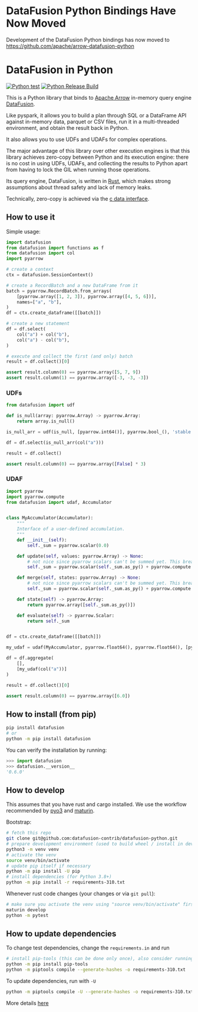 <!---
  Licensed to the Apache Software Foundation (ASF) under one
  or more contributor license agreements.  See the NOTICE file
  distributed with this work for additional information
  regarding copyright ownership.  The ASF licenses this file
  to you under the Apache License, Version 2.0 (the
  "License"); you may not use this file except in compliance
  with the License.  You may obtain a copy of the License at

    http://www.apache.org/licenses/LICENSE-2.0

  Unless required by applicable law or agreed to in writing,
  software distributed under the License is distributed on an
  "AS IS" BASIS, WITHOUT WARRANTIES OR CONDITIONS OF ANY
  KIND, either express or implied.  See the License for the
  specific language governing permissions and limitations
  under the License.
-->

# DataFusion Python Bindings Have Now Moved

Development of the DataFusion Python bindings has now moved to https://github.com/apache/arrow-datafusion-python

# DataFusion in Python

[![Python test](https://github.com/datafusion-contrib/datafusion-python/actions/workflows/test.yaml/badge.svg)](https://github.com/datafusion-contrib/datafusion-python/actions/workflows/test.yaml)
[![Python Release Build](https://github.com/datafusion-contrib/datafusion-python/actions/workflows/build.yml/badge.svg)](https://github.com/datafusion-contrib/datafusion-python/actions/workflows/build.yml)

This is a Python library that binds to [Apache Arrow](https://arrow.apache.org/) in-memory query engine [DataFusion](https://github.com/apache/arrow-datafusion).

Like pyspark, it allows you to build a plan through SQL or a DataFrame API against in-memory data, parquet or CSV files, run it in a multi-threaded environment, and obtain the result back in Python.

It also allows you to use UDFs and UDAFs for complex operations.

The major advantage of this library over other execution engines is that this library achieves zero-copy between Python and its execution engine: there is no cost in using UDFs, UDAFs, and collecting the results to Python apart from having to lock the GIL when running those operations.

Its query engine, DataFusion, is written in [Rust](https://www.rust-lang.org/), which makes strong assumptions about thread safety and lack of memory leaks.

Technically, zero-copy is achieved via the [c data interface](https://arrow.apache.org/docs/format/CDataInterface.html).

## How to use it

Simple usage:

```python
import datafusion
from datafusion import functions as f
from datafusion import col
import pyarrow

# create a context
ctx = datafusion.SessionContext()

# create a RecordBatch and a new DataFrame from it
batch = pyarrow.RecordBatch.from_arrays(
    [pyarrow.array([1, 2, 3]), pyarrow.array([4, 5, 6])],
    names=["a", "b"],
)
df = ctx.create_dataframe([[batch]])

# create a new statement
df = df.select(
    col("a") + col("b"),
    col("a") - col("b"),
)

# execute and collect the first (and only) batch
result = df.collect()[0]

assert result.column(0) == pyarrow.array([5, 7, 9])
assert result.column(1) == pyarrow.array([-3, -3, -3])
```

### UDFs

```python
from datafusion import udf

def is_null(array: pyarrow.Array) -> pyarrow.Array:
    return array.is_null()

is_null_arr = udf(is_null, [pyarrow.int64()], pyarrow.bool_(), 'stable')

df = df.select(is_null_arr(col("a")))

result = df.collect()

assert result.column(0) == pyarrow.array([False] * 3)
```

### UDAF

```python
import pyarrow
import pyarrow.compute
from datafusion import udaf, Accumulator


class MyAccumulator(Accumulator):
    """
    Interface of a user-defined accumulation.
    """
    def __init__(self):
        self._sum = pyarrow.scalar(0.0)

    def update(self, values: pyarrow.Array) -> None:
        # not nice since pyarrow scalars can't be summed yet. This breaks on `None`
        self._sum = pyarrow.scalar(self._sum.as_py() + pyarrow.compute.sum(values).as_py())

    def merge(self, states: pyarrow.Array) -> None:
        # not nice since pyarrow scalars can't be summed yet. This breaks on `None`
        self._sum = pyarrow.scalar(self._sum.as_py() + pyarrow.compute.sum(states).as_py())

    def state(self) -> pyarrow.Array:
        return pyarrow.array([self._sum.as_py()])

    def evaluate(self) -> pyarrow.Scalar:
        return self._sum


df = ctx.create_dataframe([[batch]])

my_udaf = udaf(MyAccumulator, pyarrow.float64(), pyarrow.float64(), [pyarrow.float64()], 'stable')

df = df.aggregate(
    [],
    [my_udaf(col("a"))]
)

result = df.collect()[0]

assert result.column(0) == pyarrow.array([6.0])
```

## How to install (from pip)

```bash
pip install datafusion
# or
python -m pip install datafusion
```

You can verify the installation by running:

```python
>>> import datafusion
>>> datafusion.__version__
'0.6.0'
```

## How to develop

This assumes that you have rust and cargo installed. We use the workflow recommended by [pyo3](https://github.com/PyO3/pyo3) and [maturin](https://github.com/PyO3/maturin).

Bootstrap:

```bash
# fetch this repo
git clone git@github.com:datafusion-contrib/datafusion-python.git
# prepare development environment (used to build wheel / install in development)
python3 -m venv venv
# activate the venv
source venv/bin/activate
# update pip itself if necessary
python -m pip install -U pip
# install dependencies (for Python 3.8+)
python -m pip install -r requirements-310.txt
```

Whenever rust code changes (your changes or via `git pull`):

```bash
# make sure you activate the venv using "source venv/bin/activate" first
maturin develop
python -m pytest
```

## How to update dependencies

To change test dependencies, change the `requirements.in` and run

```bash
# install pip-tools (this can be done only once), also consider running in venv
python -m pip install pip-tools
python -m piptools compile --generate-hashes -o requirements-310.txt
```

To update dependencies, run with `-U`

```bash
python -m piptools compile -U --generate-hashes -o requirements-310.txt
```

More details [here](https://github.com/jazzband/pip-tools)

